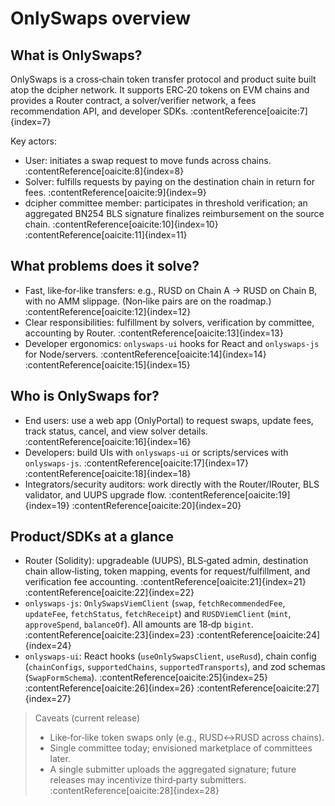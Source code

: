 # OnlySwaps overview

## What is OnlySwaps?

OnlySwaps is a cross‑chain token transfer protocol and product suite built atop the dcipher network. It supports ERC‑20 tokens on EVM chains and provides a Router contract, a solver/verifier network, a fees recommendation API, and developer SDKs. :contentReference[oaicite:7]{index=7}

Key actors:

- User: initiates a swap request to move funds across chains. :contentReference[oaicite:8]{index=8}
- Solver: fulfills requests by paying on the destination chain in return for fees. :contentReference[oaicite:9]{index=9}
- dcipher committee member: participates in threshold verification; an aggregated BN254 BLS signature finalizes reimbursement on the source chain. :contentReference[oaicite:10]{index=10} :contentReference[oaicite:11]{index=11}

## What problems does it solve?

- Fast, like‑for‑like transfers: e.g., RUSD on Chain A → RUSD on Chain B, with no AMM slippage. (Non‑like pairs are on the roadmap.) :contentReference[oaicite:12]{index=12}
- Clear responsibilities: fulfillment by solvers, verification by committee, accounting by Router. :contentReference[oaicite:13]{index=13}
- Developer ergonomics: `onlyswaps-ui` hooks for React and `onlyswaps-js` for Node/servers. :contentReference[oaicite:14]{index=14} :contentReference[oaicite:15]{index=15}

## Who is OnlySwaps for?

- End users: use a web app (OnlyPortal) to request swaps, update fees, track status, cancel, and view solver details. :contentReference[oaicite:16]{index=16}
- Developers: build UIs with `onlyswaps-ui` or scripts/services with `onlyswaps-js`. :contentReference[oaicite:17]{index=17} :contentReference[oaicite:18]{index=18}
- Integrators/security auditors: work directly with the Router/IRouter, BLS validator, and UUPS upgrade flow. :contentReference[oaicite:19]{index=19} :contentReference[oaicite:20]{index=20}

## Product/SDKs at a glance

- Router (Solidity): upgradeable (UUPS), BLS‑gated admin, destination chain allow‑listing, token mapping, events for request/fulfillment, and verification fee accounting. :contentReference[oaicite:21]{index=21} :contentReference[oaicite:22]{index=22}
- `onlyswaps-js`: `OnlySwapsViemClient` (`swap`, `fetchRecommendedFee`, `updateFee`, `fetchStatus`, `fetchReceipt`) and `RUSDViemClient` (`mint`, `approveSpend`, `balanceOf`). All amounts are 18‑dp `bigint`. :contentReference[oaicite:23]{index=23} :contentReference[oaicite:24]{index=24}
- `onlyswaps-ui`: React hooks (`useOnlySwapsClient`, `useRusd`), chain config (`chainConfigs`, `supportedChains`, `supportedTransports`), and zod schemas (`SwapFormSchema`). :contentReference[oaicite:25]{index=25} :contentReference[oaicite:26]{index=26} :contentReference[oaicite:27]{index=27}

> Caveats (current release)  
> - Like‑for‑like token swaps only (e.g., RUSD↔RUSD across chains).  
> - Single committee today; envisioned marketplace of committees later.  
> - A single submitter uploads the aggregated signature; future releases may incentivize third‑party submitters. :contentReference[oaicite:28]{index=28}


